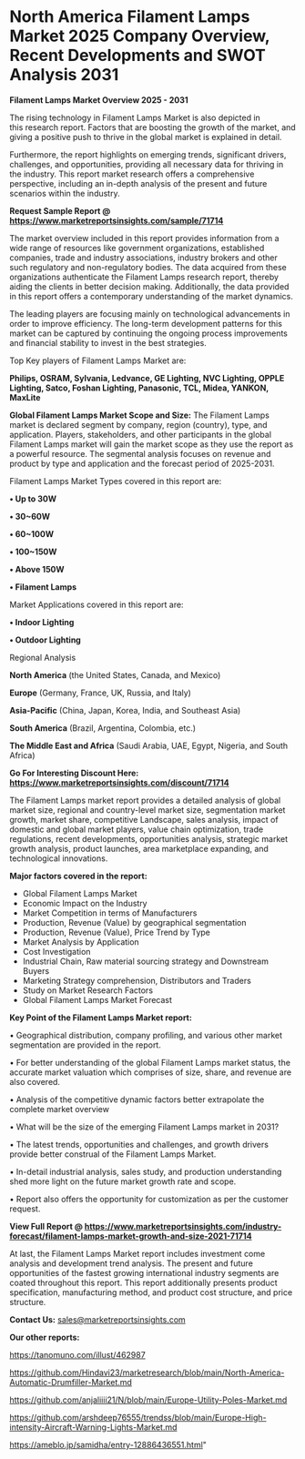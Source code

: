  # North America Filament Lamps Market 2025 Company Overview, Recent Developments and SWOT Analysis 2031

<Strong> Filament Lamps Market Overview 2025 - 2031</strong>

The rising technology in Filament Lamps Market is also depicted in this research report. Factors that are boosting the growth of the market, and giving a positive push to thrive in the global market is explained in detail.

Furthermore, the report highlights on emerging trends, significant drivers, challenges, and opportunities, providing all necessary data for thriving in the industry. This report market research offers a comprehensive perspective, including an in-depth analysis of the present and future scenarios within the industry.

<strong>Request Sample Report @ <a href=https://www.marketreportsinsights.com/sample/71714>https://www.marketreportsinsights.com/sample/71714</a></strong>

The market overview included in this report provides information from a wide range of resources like government organizations, established companies, trade and industry associations, industry brokers and other such regulatory and non-regulatory bodies. The data acquired from these organizations authenticate the Filament Lamps research report, thereby aiding the clients in better decision making. Additionally, the data provided in this report offers a contemporary understanding of the market dynamics.

The leading players are focusing mainly on technological advancements in order to improve efficiency. The long-term development patterns for this market can be captured by continuing the ongoing process improvements and financial stability to invest in the best strategies.

Top Key players of Filament Lamps Market are:

<strong>Philips, OSRAM, Sylvania, Ledvance, GE Lighting, NVC Lighting, OPPLE Lighting, Satco, Foshan Lighting, Panasonic, TCL, Midea, YANKON, MaxLite</strong>

<strong><b>Global Filament Lamps Market Scope and Size:</b></strong>
The Filament Lamps market is declared segment by company, region (country), type, and application. Players, stakeholders, and other participants in the global Filament Lamps market will gain the market scope as they use the report as a powerful resource. The segmental analysis focuses on revenue and product by type and application and the forecast period of 2025-2031.

Filament Lamps Market Types covered in this report are:

<strong>• Up to 30W

• 30~60W

• 60~100W

• 100~150W

• Above 150W

• Filament Lamps</strong>

Market Applications covered in this report are:

<strong>• Indoor Lighting

• Outdoor Lighting</strong> 

Regional Analysis

<strong>North America</strong> (the United States, Canada, and Mexico)

<strong>Europe</strong> (Germany, France, UK, Russia, and Italy)

<strong>Asia-Pacific</strong> (China, Japan, Korea, India, and Southeast Asia)

<strong>South America</strong> (Brazil, Argentina, Colombia, etc.)

<strong>The Middle East and Africa</strong> (Saudi Arabia, UAE, Egypt, Nigeria, and South Africa)

<strong>Go For Interesting Discount Here: <a href=https://www.marketreportsinsights.com/discount/71714>https://www.marketreportsinsights.com/discount/71714</a></strong>

The Filament Lamps market report provides a detailed analysis of global market size, regional and country-level market size, segmentation market growth, market share, competitive Landscape, sales analysis, impact of domestic and global market players, value chain optimization, trade regulations, recent developments, opportunities analysis, strategic market growth analysis, product launches, area marketplace expanding, and technological innovations.

<strong><b>Major factors covered in the report:</b></strong>
<ul>
  <li>Global Filament Lamps Market </li>
  <li>Economic Impact on the Industry</li>
  <li>Market Competition in terms of Manufacturers</li>
  <li>Production, Revenue (Value) by geographical segmentation</li>
  <li>Production, Revenue (Value), Price Trend by Type</li>
  <li>Market Analysis by Application</li>
  <li>Cost Investigation</li>
  <li>Industrial Chain, Raw material sourcing strategy and Downstream Buyers</li>
  <li>Marketing Strategy comprehension, Distributors and Traders</li>
  <li>Study on Market Research Factors</li>
  <li>Global Filament Lamps Market Forecast</li>
</ul>

<strong><b>Key Point of the Filament Lamps Market report:</b></strong>

• Geographical distribution, company profiling, and various other market segmentation are provided in the report.

• For better understanding of the global Filament Lamps market status, the accurate market valuation which comprises of size, share, and revenue are also covered.

• Analysis of the competitive dynamic factors better extrapolate the complete market overview

• What will be the size of the emerging Filament Lamps market in 2031?

• The latest trends, opportunities and challenges, and growth drivers provide better construal of the Filament Lamps Market.

• In-detail industrial analysis, sales study, and production understanding shed more light on the future market growth rate and scope.

• Report also offers the opportunity for customization as per the customer request.

<strong><b>View Full Report @ <a href=https://www.marketreportsinsights.com/industry-forecast/filament-lamps-market-growth-and-size-2021-71714>https://www.marketreportsinsights.com/industry-forecast/filament-lamps-market-growth-and-size-2021-71714</a></b></strong>


At last, the Filament Lamps Market report includes investment come analysis and development trend analysis. The present and future opportunities of the fastest growing international industry segments are coated throughout this report. This report additionally presents product specification, manufacturing method, and product cost structure, and price structure.

<strong>Contact Us:</strong>
sales@marketreportsinsights.com

<strong>Our other reports:</strong>

<a href=https://tanomuno.com/illust/462987>https://tanomuno.com/illust/462987</a>

<a href=https://github.com/Hindavi23/marketresearch/blob/main/North-America-Automatic-Drumfiller-Market.md>https://github.com/Hindavi23/marketresearch/blob/main/North-America-Automatic-Drumfiller-Market.md</a>

<a href=https://github.com/anjaliiii21/N/blob/main/Europe-Utility-Poles-Market.md>https://github.com/anjaliiii21/N/blob/main/Europe-Utility-Poles-Market.md</a>

<a href=https://github.com/arshdeep76555/trendss/blob/main/Europe-High-intensity-Aircraft-Warning-Lights-Market.md>https://github.com/arshdeep76555/trendss/blob/main/Europe-High-intensity-Aircraft-Warning-Lights-Market.md</a>

<a href=https://ameblo.jp/samidha/entry-12886436551.html>https://ameblo.jp/samidha/entry-12886436551.html</a>"
